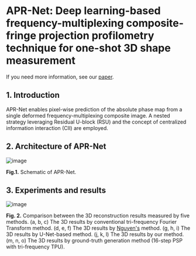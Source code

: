 # APR-Net: Deep learning-based frequency-multiplexing composite-fringe projection profilometry technique for one-shot 3D shape measurement
If you need more information, see our [paper]().

## 1. Introduction
APR-Net enables pixel-wise prediction of the absolute phase map from a single deformed frequency-multiplexing composite image. A nested strategy leveraging Residual U-block (RSU) and the concept of centralized information interaction (CII) are employed.

## 2. Architecture of APR-Net

![image](https://github.com/Feibao77/APR-Net---AbsolutePhaseRetrievalNet/assets/117697608/59141cb3-2b73-4161-a73c-8692bc1e3d5c)

**Fig.1.** Schematic of APR-Net.


## 3. Experiments and results

![image](https://github.com/Feibao77/APR-Net---AbsolutePhaseRetrievalNet/assets/117697608/d83ead7b-6160-49fc-9b20-c6525d8821cd)

**Fig. 2.** Comparison between the 3D reconstruction results measured by five methods. (a, b, c) The 3D results by conventional tri-frequency Fourier Transform method. (d, e, f) The 3D results by [Nguyen's](https://www.sciencedirect.com/science/article/pii/S0263224121015281) method. (g, h, i) The 3D results by U-Net-based method. (j, k, l) The 3D results by our method. (m, n, o) The 3D results by ground-truth generation method (16-step PSP with tri-frequency TPU). 

